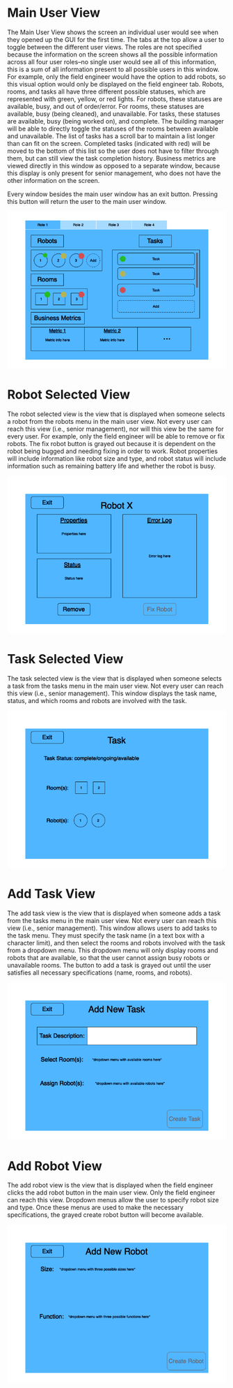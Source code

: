 # Main User View

The Main User View shows the screen an individual user would see when they opened up the GUI for the first time. The tabs at the top allow a user to toggle between the different user views. The roles are not specified because the information on the screen shows all the possible information across all four user roles–no single user would see all of this information, this is a sum of all information present to all possible users in this window. For example, only the field engineer would have the option to add robots, so this visual option would only be displayed on the field engineer tab. Robots, rooms, and tasks all have three different possible statuses, which are represented with green, yellow, or red lights. For robots, these statuses are available, busy, and out of order/error. For rooms, these statuses are available, busy (being cleaned), and unavailable. For tasks, these statuses are available, busy (being worked on), and complete. The building manager will be able to directly toggle the statuses of the rooms between available and unavailable. The list of tasks has a scroll bar to maintain a list longer than can fit on the screen. Completed tasks (indicated with red) will be moved to the bottom of this list so the user does not have to filter through them, but can still view the task completion history. Business metrics are viewed directly in this window as opposed to a separate window, because this display is only present for senior management, who does not have the other information on the screen.

Every window besides the main user window has an exit button. Pressing this button will return the user to the main user window.

![Main User View](MainUserView.drawio.png)

# Robot Selected View

The robot selected view is the view that is displayed when someone selects a robot from the robots menu in the main user view. Not every user can reach this view (i.e., senior management), nor will this view be the same for every user. For example, only the field engineer will be able to remove or fix robots. The fix robot button is grayed out because it is dependent on the robot being bugged and needing fixing in order to work. Robot properties will include information like robot size and type, and robot status will include information such as remaining battery life and whether the robot is busy. 

![Robot Selected View](RobotSelectedView.drawio.png)

# Task Selected View

The task selected view is the view that is displayed when someone selects a task from the tasks menu in the main user view. Not every user can reach this view (i.e., senior management). This window displays the task name, status, and which rooms and robots are involved with the task. 

![Task Selected View](TaskSelectedView.drawio.png)

# Add Task View

The add task view is the view that is displayed when someone adds a task from the tasks menu in the main user view. Not every user can reach this view (i.e., senior management). This window allows users to add tasks to the task menu. They must specify the task name (in a text box with a character limit), and then select the rooms and robots involved with the task from a dropdown menu. This dropdown menu will only display rooms and robots that are available, so that the user cannot assign busy robots or unavailable rooms. The button to add a task is grayed out until the user satisfies all necessary specifications (name, rooms, and robots).

![Add Task View](AddTaskView.drawio.png)

# Add Robot View

The add robot view is the view that is displayed when the field engineer clicks the add robot button in the main user view. Only the field engineer can reach this view. Dropdown menus allow the user to specify robot size and type. Once these menus are used to make the necessary specifications, the grayed create robot button will become available.

![Add Robot View](AddRobotView.drawio.png)
